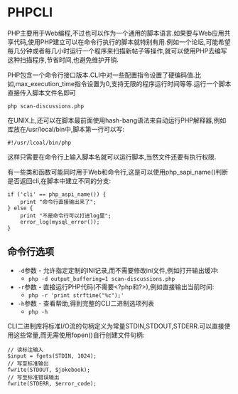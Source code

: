 # PHPCLI

PHP主要用于Web编程,不过也可以作为一个通用的脚本语言.如果要与Web应用共享代码,使用PHP建立可以在命令行执行的脚本就特别有用.例如一个论坛,可能希望每几分钟或者每几小时运行一个程序来扫描新帖子等操作,就可以使用PHP去编写这种扫描程序,节省时间,也避免维护开销.

PHP包含一个命令行接口版本.CLI中对一些配置指令设置了硬编码值.比如,max\_execution\_time指令设置为0,支持无限的程序运行时间等等.运行一个脚本直接传入脚本文件名即可

```
php scan-discussions.php
```

在UNIX上,还可以在脚本最前面使用hash-bang语法来自动运行PHP解释器,例如库放在/usr/local/bin中,脚本第一行可以写:

```
#!/usr/lcoal/bin/php
```

这样只需要在命令行上输入脚本名就可以运行脚本,当然文件还要有执行权限.

有一些类和函数可能同时用于Web和命令行,这是可以使用php\_sapi\_name\(\)判断是否返回cli,在脚本中建立不同的分支:

```
if ('cli' == php_aspi_name()) {
    print "命令行直接输出来了";
} else {
    print "不是命令行可以打进log里";
    error_log(mysql_error());
}
```

## 命令行选项

* `-d`参数 - 允许指定定制的INI记录,而不需要修改ini文件,例如打开输出缓冲:
  * `php -d output_buffering=1 scan-discussions.php`
* `-r`参数 - 直接运行PHP代码\(不需要&lt;?php和?&gt;\),例如直接输出当前时间:
  * `php -r 'print strftime("%c");'`
* `-h`参数 - 查看帮助,得到完整的CLI二进制选项列表
  * `php -h`

CLI二进制库将标准I/O流的句柄定义为常量STDIN,STDOUT,STDERR.可以直接使用这些常量,而无需使用fopen\(\)自行创建文件句柄:

```
// 读标注输入
$input = fgets(STDIN, 1024);
// 写至标准输出
fwrite(STDOUT, $jokebook);
// 写至标准错误输出
fwrite(STDERR, $error_code);
```



